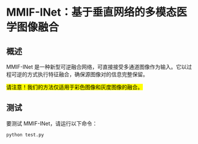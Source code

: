 # MMIF-INet：基于垂直网络的多模态医学图像融合

## 概述
MMIF-INet 是一种新型可逆融合网络，可直接接受多通道图像作为输入。它以过程可逆的方式执行特征融合，确保源图像对的信息完整保留。


<mark>请注意！我们的方法仅适用于彩色图像和灰度图像的融合。</mark>

## 测试
要测试 MMIF-INet，请运行以下命令：
```bash
python test.py
```


